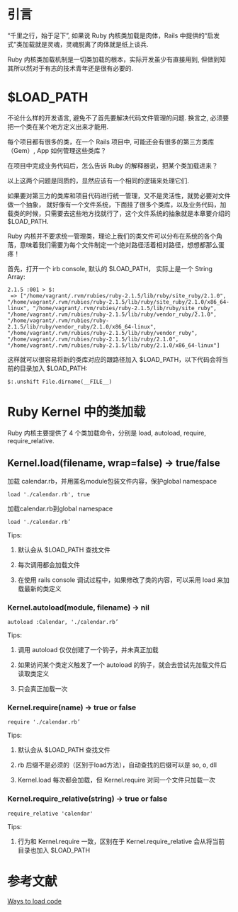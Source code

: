 # 引言

“千里之行，始于足下”, 如果说 Ruby 内核类加载是肉体，Rails 中提供的“启发式”类加载就是灵魂，灵魂脱离了肉体就是纸上谈兵.

Ruby 内核类加载机制是一切类加载的根本，实际开发虽少有直接用到, 但做到知其所以然对于有志的技术青年还是很有必要的.

# $LOAD_PATH

不论什么样的开发语言, 避免不了首先要解决代码文件管理的问题. 换言之, 必须要把一个类在某个地方定义出来才能用.

每个项目都有很多的类，在一个 Rails 项目中, 可能还会有很多的第三方类库（Gem）, App 如何管理这些类库？

在项目中完成业务代码后，怎么告诉 Ruby 的解释器说，把某个类加载进来？

以上这两个问题是同质的，显然应该有一个相同的逻辑来处理它们.

如果要对第三方的类库和项目代码进行统一管理，又不是灵活性，就势必要对文件做一个抽象， 就好像有一个文件系统，下面挂了很多个类库，以及业务代码，加载类的时候，只需要去这些地方找就行了，这个文件系统的抽象就是本章要介绍的 $LOAD_PATH.

Ruby 内核并不要求统一管理类，理论上我们的类文件可以分布在系统的各个角落，意味着我们需要为每个文件制定一个绝对路径活着相对路径，想想都那么蛋疼！

首先，打开一个 irb console, 默认的 $LOAD_PATH， 实际上是一个 String Array:

```
2.1.5 :001 > $:
 => ["/home/vagrant/.rvm/rubies/ruby-2.1.5/lib/ruby/site_ruby/2.1.0", "/home/vagrant/.rvm/rubies/ruby-2.1.5/lib/ruby/site_ruby/2.1.0/x86_64-linux", "/home/vagrant/.rvm/rubies/ruby-2.1.5/lib/ruby/site_ruby", "/home/vagrant/.rvm/rubies/ruby-2.1.5/lib/ruby/vendor_ruby/2.1.0", "/home/vagrant/.rvm/rubies/ruby-2.1.5/lib/ruby/vendor_ruby/2.1.0/x86_64-linux", "/home/vagrant/.rvm/rubies/ruby-2.1.5/lib/ruby/vendor_ruby", "/home/vagrant/.rvm/rubies/ruby-2.1.5/lib/ruby/2.1.0", "/home/vagrant/.rvm/rubies/ruby-2.1.5/lib/ruby/2.1.0/x86_64-linux"] 
```

这样就可以很容易将新的类库对应的跟路径加入 $LOAD_PATH，以下代码会将当前的目录加入 $LOAD_PATH:

```
$:.unshift File.dirname(__FILE__)
```

# Ruby Kernel 中的类加载

Ruby 内核主要提供了 4 个类加载命令，分别是 load, autoload, require, require_relative.

## Kernel.load(filename, wrap=false) → true/false

加载 calendar.rb，并用匿名module包装文件内容，保护global namespace

```
load './calendar.rb', true
```

加载calendar.rb到global namespace

```
load './calendar.rb’
```

Tips:

1. 默认会从 $LOAD_PATH 查找文件

2. 每次调用都会加载文件

3. 在使用 rails console 调试过程中，如果修改了类的内容，可以采用 load 来加载最新的类定义


### Kernel.autoload(module, filename) → nil

```
autoload :Calendar, './calendar.rb’
```

Tips:

1. 调用 autoload 仅仅创建了一个钩子，并未真正加载

2. 如果访问某个类定义触发了一个 autoload 的钩子，就会去尝试先加载文件后读取类定义

3. 只会真正加载一次

### Kernel.require(name) → true or false

```
require './calendar.rb’
```

Tips:

1. 默认会从 $LOAD_PATH 查找文件

2. rb 后缀不是必须的（区别于load方法），自动查找的后缀可以是 so, o, dll

3. Kernel.load 每次都会加载，但 Kernel.require 对同一个文件只加载一次


### Kernel.require_relative(string) → true or false

```
require_relative 'calendar'
```

Tips:

1. 行为和 Kernel.require 一致，区别在于 Kernel.require_relative 会从将当前目录也加入 $LOAD_PATH






# 参考文献

[Ways to load code](https://practicingruby.com/articles/ways-to-load-code)
